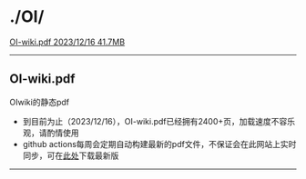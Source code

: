 # ./OI/

[OI-wiki.pdf 2023/12/16 41.7MB][下载链接]

---

## OI-wiki.pdf

OIwiki的静态pdf

- 到目前为止（2023/12/16），OI-wiki.pdf已经拥有2400+页，加载速度不容乐观，请酌情使用
- github actions每周会定期自动构建最新的pdf文件，不保证会在此网站上实时同步，可在[此处](https://github.com/OI-wiki/OI-Wiki-export/releases/latest)下载最新版

---

[下载链接]: https://gi-b716.github.io/assets/files/OI/files_/OI-wiki.pdf

